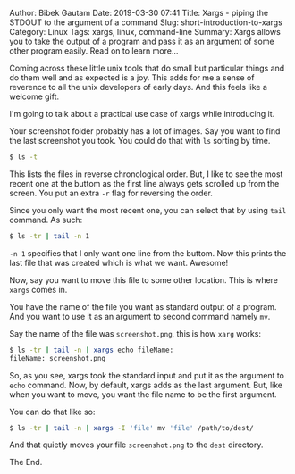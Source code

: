 Author: Bibek Gautam
Date: 2019-03-30 07:41
Title: Xargs - piping the STDOUT to the argument of a command
Slug: short-introduction-to-xargs
Category: Linux
Tags: xargs, linux, command-line
Summary: Xargs allows you to take the output of a program and pass it as an argument of some other program easily. Read on to learn more...

Coming across these little unix tools that do small but particular things and do them well and as expected is a joy. This adds for me a sense of reverence to all the unix developers of early days. And this feels like a welcome gift.

I'm going to talk about a practical use case of xargs while introducing it.

Your screenshot folder probably has a lot of images. Say you want to find the last screenshot you took. You could do that with `ls` sorting by time. 
```bash
$ ls -t
```

This lists the files in reverse chronological order. But, I like to see the most recent one at the buttom as the first line always gets scrolled up from the screen. You put an extra `-r` flag for reversing the order.

Since you only want the most recent one, you can select that by using `tail` command. As such:
```bash
$ ls -tr | tail -n 1
```

`-n 1` specifies that I only want one line from the buttom. Now this prints the last file that was created which is what we want. Awesome! 

Now, say you want to move this file to some other location. This is where `xargs` comes in. 

You have the name of the file you want as standard output of a program. And you want to use it as an argument to second command namely `mv`.  

Say the name of the file was `screenshot.png`, this is how `xarg` works:

```bash 
$ ls -tr | tail -n | xargs echo fileName: 
fileName: screenshot.png
```
So, as you see, xargs took the standard input and put it as the argument to `echo` command.
Now, by default, xargs adds as the last argument. But, like when you want to move, you want the file name to be the first argument.

You can do that like so: 

```bash
$ ls -tr | tail -n | xargs -I 'file' mv 'file' /path/to/dest/
```

And that quietly moves your file `screenshot.png` to the `dest` directory.

The End.

